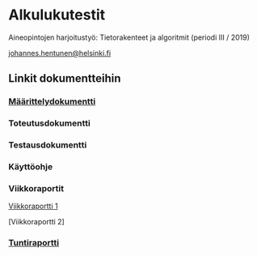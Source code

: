 ﻿# Alkulukutestit

Aineopintojen harjoitustyö: Tietorakenteet ja algoritmit (periodi III / 2019)

johannes.hentunen@helsinki.fi

## Linkit dokumentteihin

### [Määrittelydokumentti](https://github.com/jhentune/alkulukutestit/blob/master/Dokumentit/maarittelydokumentti.md)

### Toteutusdokumentti
### Testausdokumentti
### Käyttöohje

### Viikkoraportit

[Viikkoraportti 1](https://github.com/jhentune/alkulukutestit/blob/master/Dokumentit/Viikkoraportti_1.md)

[Viikkoraportti 2]

### [Tuntiraportti](https://github.com/jhentune/alkulukutestit/blob/master/Dokumentit/tuntiraportti.md)


